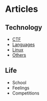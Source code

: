 # Articles

## Technology

- [CTF](./tech/ctf/index.md)
- [Languages](./tech/langs/index.md)
- [Linux](./tech/linux/index.md)
- [Others](./tech/others/index.md)

## Life

- School
- Feelings
- Competitions
